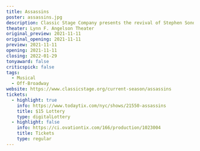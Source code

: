 ```yaml
---
title: Assassins
poster: assassins.jpg
description: Classic Stage Company presents the revival of Stephen Sondheim and John Weidman's musical drama
theater: Lynn F. Angelson Theater
original_preview: 2021-11-11
original_opening: 2021-11-11
preview: 2021-11-11
opening: 2021-11-11
closing: 2022-01-29
tonyaward: false
criticspick: false
tags: 
  - Musical
  - Off-Broadway
website: https://www.classicstage.org/current-season/assassins
tickets:
  - highlight: true
    info: https://www.todaytix.com/nyc/shows/21550-assassins
    title: $15 Lottery
    type: digitalLottery
  - highlight: false
    info: https://ci.ovationtix.com/166/production/1023004
    title: Tickets
    type: regular
---
```

